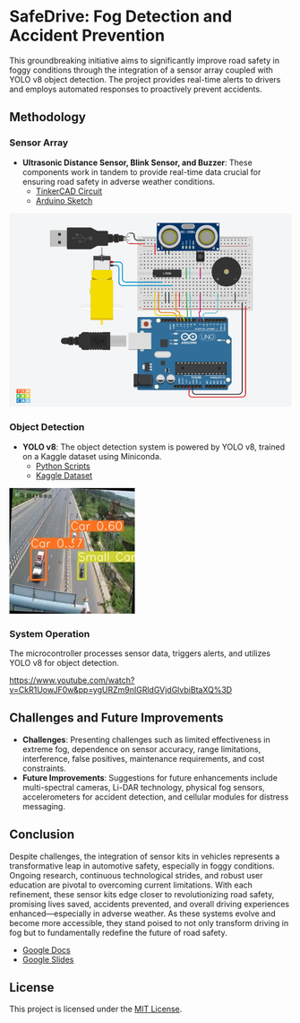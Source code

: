 # **SafeDrive: Fog Detection and Accident Prevention**

This groundbreaking initiative aims to significantly improve road safety in foggy conditions through the integration of a sensor array coupled with YOLO v8 object detection. The project provides real-time alerts to drivers and employs automated responses to proactively prevent accidents.

## Methodology

### Sensor Array
- **Ultrasonic Distance Sensor, Blink Sensor, and Buzzer**: These components work in tandem to provide real-time data crucial for ensuring road safety in adverse weather conditions.
    - [TinkerCAD Circuit](docs/circuit.png)
    - [Arduino Sketch](sketchs\test.cpp)

![TinkerCAD Circuit](docs/circuit.png)

### Object Detection
- **YOLO v8**: The object detection system is powered by YOLO v8, trained on a Kaggle dataset using Miniconda.
    - [Python Scripts](scripts)
    - [Kaggle Dataset](https://www.kaggle.com/datasets/sakshamjn/vehicle-detection-8-classes-object-detection)  

![YOLO v8](docs/yolo.jpg)

### System Operation
The microcontroller processes sensor data, triggers alerts, and utilizes YOLO v8 for object detection.  

https://www.youtube.com/watch?v=CkR1UowJF0w&pp=ygURZm9nIGRldGVjdGlvbiBtaXQ%3D

## Challenges and Future Improvements

- **Challenges**: Presenting challenges such as limited effectiveness in extreme fog, dependence on sensor accuracy, range limitations, interference, false positives, maintenance requirements, and cost constraints.
- **Future Improvements**: Suggestions for future enhancements include multi-spectral cameras, Li-DAR technology, physical fog sensors, accelerometers for accident detection, and cellular modules for distress messaging.

## Conclusion

Despite challenges, the integration of sensor kits in vehicles represents a transformative leap in automotive safety, especially in foggy conditions. Ongoing research, continuous technological strides, and robust user education are pivotal to overcoming current limitations. With each refinement, these sensor kits edge closer to revolutionizing road safety, promising lives saved, accidents prevented, and overall driving experiences enhanced—especially in adverse weather. As these systems evolve and become more accessible, they stand poised to not only transform driving in fog but to fundamentally redefine the future of road safety.

- [Google Docs](https://docs.google.com/document/d/14IRCxKmYMmovX33k_8StDzK84whqmy6N0cHU5YCVvgQ/edit?usp=sharing)  
- [Google Slides](https://docs.google.com/presentation/d/1Kdm7U59CLaEbMnGa0ZyxNH-HZk0n-zW1RcDiXDOTuV8/edit?usp=sharing)

## License
This project is licensed under the [MIT License](license).